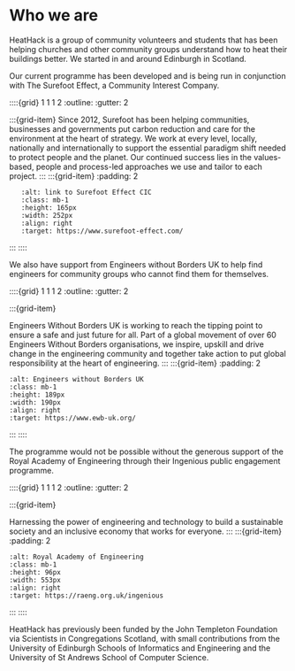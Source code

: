 # Who we are

 HeatHack is a group of community volunteers and students that has been helping churches and other community groups understand how to heat their buildings better.  We started in and around Edinburgh in Scotland.

Our current programme has been developed and is being run in conjunction with The Surefoot Effect, a Community Interest Company.  

<!-- :TODO: make image links go to their website -->

<!-- To get blue background out of images, make sure the class doesn't have bg-primary.  For image placement, see https://stackoverflow.com/questions/41574776/what-is-class-mb-0-in-bootstrap-4.  It's possible to make these grids resize nicely if we play with it. See https://getbootstrap.com/docs/5.0/layout/grid/ -->

::::{grid} 1 1 1 2
:outline:
:gutter: 2


:::{grid-item} 
Since 2012, Surefoot has been helping communities, businesses and governments put carbon reduction and care for the environment at the heart of strategy.  We work at every level, locally, nationally and internationally to support the essential paradigm shift needed to protect people and the planet. Our continued success lies in the values-based, people and process-led approaches we use and tailor to each project.
:::
:::{grid-item}
:padding: 2
```{image} ../images/surefoot-logo.png
   :alt: link to Surefoot Effect CIC
   :class: mb-1
   :height: 165px
   :width: 252px 
   :align: right
   :target: https://www.surefoot-effect.com/
```
:::
::::

We also have support from Engineers without Borders UK to help find engineers for community groups who cannot find them for themselves.

::::{grid} 1 1 1 2
:outline:
:gutter: 2


:::{grid-item}

Engineers Without Borders UK is working to reach the tipping point to ensure a safe and just future for all. Part of a global movement of over 60 Engineers Without Borders organisations, we inspire, upskill and drive change in the engineering community and together take action to put global responsibility at the heart of engineering.
:::
:::{grid-item} 
:padding: 2
```{image} ../images/EwB-white-background.png
:alt: Engineers without Borders UK
:class: mb-1
:height: 189px
:width: 190px
:align: right
:target: https://www.ewb-uk.org/
```
:::
::::


The programme would not be possible without the generous support of the Royal Academy of Engineering through their Ingenious public engagement programme. 

::::{grid} 1 1 1 2
:outline:
:gutter: 2


:::{grid-item}


Harnessing the power of engineering and technology to build a sustainable society and an inclusive economy that works for everyone.
:::
:::{grid-item} 
:padding: 2
```{image} ../images/ingenious-logo-white-background.png
:alt: Royal Academy of Engineering
:class: mb-1
:height: 96px
:width: 553px
:align: right
:target: https://raeng.org.uk/ingenious
```
:::
::::


HeatHack has previously been funded by the John Templeton Foundation via Scientists in Congregations Scotland, with small contributions from the University of Edinburgh Schools of Informatics and Engineering and the University of St Andrews School of Computer Science.  


